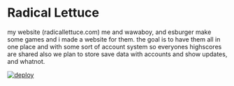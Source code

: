 # Radical Lettuce
my website (radicallettuce.com)
me and wawaboy, and esburger make some games and i made a website for them.
the goal is to have them all in one place and with some sort of account system so everyones highscores are shared
also we plan to store save data with accounts and show updates, and whatnot.

[![deploy](https://github.com/Xnoahg/Radical-Lettuce/actions/workflows/deploy.yml/badge.svg)](https://github.com/Xnoahg/Radical-Lettuce/actions/workflows/deploy.yml)
